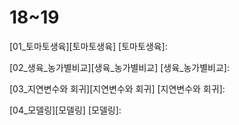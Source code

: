 # 18~19
[01_토마토생육][토마토생육]
[토마토생육]:


[02_생육_농가별비교][생육_농가별비교]
[생육_농가별비교]:


[03_지연변수와 회귀][지연변수와 회귀]
[지연변수와 회귀]:



[04_모델링][모델링]
[모델링]:



